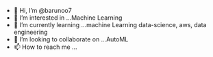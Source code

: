 - 👋 Hi, I’m @barunoo7
- 👀 I’m interested in ...Machine Learning
- 🌱 I’m currently learning ...machine Learning data-science, aws, data engineering
- 💞️ I’m looking to collaborate on ...AutoML
- 📫 How to reach me ...

<!---
barunoo7/barunoo7 is a ✨ special ✨ repository because its `README.md` (this file) appears on your GitHub profile.
You can click the Preview link to take a look at your changes.
--->
